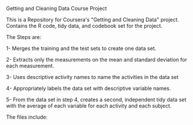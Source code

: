
Getting and Cleaning Data Course Project

This is a Repository for Coursera's "Getting and Cleaning Data" project. Contains the R code, tidy data, and codebook set for the project.

The Steps are:

1- Merges the training and the test sets to create one data set.

2- Extracts only the measurements on the mean and standard deviation for each measurement.

3- Uses descriptive activity names to name the activities in the data set

4- Appropriately labels the data set with descriptive variable names.

5- From the data set in step 4, creates a second, independent tidy data set with the average of each variable for each activity and each subject.

The files include:

